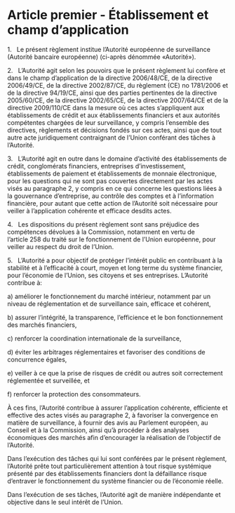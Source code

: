 # Article premier - Établissement et champ d’application


1.   Le présent règlement institue l’Autorité européenne de surveillance (Autorité bancaire européenne) (ci-après dénommée «Autorité»).

2.   L’Autorité agit selon les pouvoirs que le présent règlement lui confère et dans le champ d’application de la directive 2006/48/CE, de la directive 2006/49/CE, de la directive 2002/87/CE, du règlement (CE) no 1781/2006 et de la directive 94/19/CE, ainsi que des parties pertinentes de la directive 2005/60/CE, de la directive 2002/65/CE, de la directive 2007/64/CE et de la directive 2009/110/CE dans la mesure où ces actes s’appliquent aux établissements de crédit et aux établissements financiers et aux autorités compétentes chargées de leur surveillance, y compris l’ensemble des directives, règlements et décisions fondés sur ces actes, ainsi que de tout autre acte juridiquement contraignant de l’Union conférant des tâches à l’Autorité.

3.   L’Autorité agit en outre dans le domaine d’activité des établissements de crédit, conglomérats financiers, entreprises d’investissement, établissements de paiement et établissements de monnaie électronique, pour les questions qui ne sont pas couvertes directement par les actes visés au paragraphe 2, y compris en ce qui concerne les questions liées à la gouvernance d’entreprise, au contrôle des comptes et à l’information financière, pour autant que cette action de l’Autorité soit nécessaire pour veiller à l’application cohérente et efficace desdits actes.

4.   Les dispositions du présent règlement sont sans préjudice des compétences dévolues à la Commission, notamment en vertu de l’article 258 du traité sur le fonctionnement de l’Union européenne, pour veiller au respect du droit de l’Union.

5.   L’Autorité a pour objectif de protéger l’intérêt public en contribuant à la stabilité et à l’efficacité à court, moyen et long terme du système financier, pour l’économie de l’Union, ses citoyens et ses entreprises. L’Autorité contribue à:

a) améliorer le fonctionnement du marché intérieur, notamment par un niveau de réglementation et de surveillance sain, efficace et cohérent,

b) assurer l’intégrité, la transparence, l’efficience et le bon fonctionnement des marchés financiers,

c) renforcer la coordination internationale de la surveillance,

d) éviter les arbitrages réglementaires et favoriser des conditions de concurrence égales,

e) veiller à ce que la prise de risques de crédit ou autres soit correctement réglementée et surveillée, et

f) renforcer la protection des consommateurs.

À ces fins, l’Autorité contribue à assurer l’application cohérente, efficiente et effective des actes visés au paragraphe 2, à favoriser la convergence en matière de surveillance, à fournir des avis au Parlement européen, au Conseil et à la Commission, ainsi qu’à procéder à des analyses économiques des marchés afin d’encourager la réalisation de l’objectif de l’Autorité.

Dans l’exécution des tâches qui lui sont conférées par le présent règlement, l’Autorité prête tout particulièrement attention à tout risque systémique présenté par des établissements financiers dont la défaillance risque d’entraver le fonctionnement du système financier ou de l’économie réelle.

Dans l’exécution de ses tâches, l’Autorité agit de manière indépendante et objective dans le seul intérêt de l’Union.
